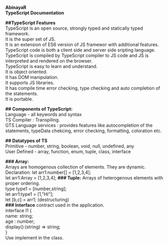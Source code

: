**AbinayaR  
TypeScript 
Documentation**  

**##TypeScript Features**   
TypeScript is an open source, strongly typed and statically typed framework.   
It is the super set of JS.   
It is an extension of ES6 version of JS framewor with additional features.     
TypeScript code is both a client side and server side sripting language.   
TypeScript is compiled by TypeScript compiler to JS code and JS is interpreted and rendered on the browser.   
TypeScript is easy to learn and understand.   
It is object oriented.   
It has DOM manipulation.   
It supports JS libraries.    
It has compile time error checking, type checking and auto completion of the statements.    
It is portable.   

**## Components of TypeScript:**   
Language - all keywords and syntax   
TS Compiler : Transpiling.   
GTS Language services : provides features like autocompletion of the statements, typeData chekcing, error checking, formatting, coloration etc.   

**## Datatypes of TS**    
Primitive - number, string, boolean, void, null, undefined, any    
User Defined - array, function, enum, tuple, class, interface    

**### Array:**    
Arrays are homogenous collection of elements. They are dynamic.    
Declaration: let arr1:number[] = [1,2,3,4];   
let arr1:Array<number> = [1,2,3,4]; 
**### Tuple:**
Arrays of heterogenous elements with proper ordering.    
type type1 = [number,string];   
let arr1:type1 = [1,"Hi"];   
let [b,c] = arr1; (destructuring)     
**### Interface**
contract used in the application.    
interface I1
  {    
  name: string;   
  age : number;   
  display():(string) => string;   
  }   
Use implement in the class.  
  
